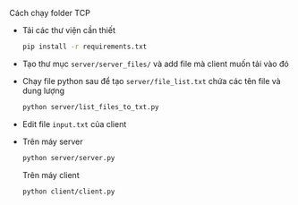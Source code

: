 Cách chạy folder TCP 
* Tải các thư viện cần thiết
    ```bash
   pip install -r requirements.txt
   ```
* Tạo thư mục ```server/server_files/``` và add file mà client muốn tải vào đó
* Chạy file python sau để tạo ```server/file_list.txt``` chứa các tên file và dung lượng 
   ```bash
   python server/list_files_to_txt.py
   ```

* Edit file ```input.txt``` của client
* Trên máy server
   ```bash
   python server/server.py
   ```
   Trên máy client 
   ```bash
   python client/client.py
   ```

